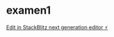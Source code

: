 # examen1

[Edit in StackBlitz next generation editor ⚡️](https://stackblitz.com/~/github.com/OmarVerdayes/examen1)